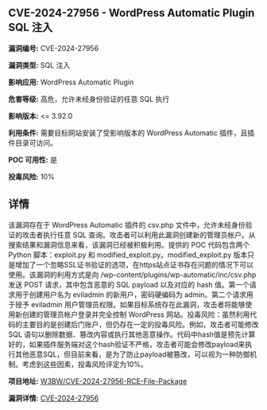 ## CVE-2024-27956 - WordPress Automatic Plugin SQL 注入

**漏洞编号:** CVE-2024-27956

**漏洞类型:** SQL 注入

**影响应用:** WordPress Automatic Plugin

**危害等级:** 高危，允许未经身份验证的任意 SQL 执行

**影响版本:** <= 3.92.0

**利用条件:** 需要目标网站安装了受影响版本的 WordPress Automatic 插件，且插件目录可访问。

**POC 可用性:** 是

**投毒风险:** 10%

## 详情

该漏洞存在于 WordPress Automatic 插件的 csv.php 文件中，允许未经身份验证的攻击者执行任意 SQL 查询。攻击者可以利用此漏洞创建新的管理员帐户。从搜索结果和漏洞信息来看，该漏洞已经被积极利用。提供的 POC 代码包含两个 Python 脚本：exploit.py 和 modified_exploit.py。modified_exploit.py 版本只是增加了一个忽略SSL证书验证的选项，在https站点证书存在问题的情况下可以使用。该漏洞的利用方式是向 /wp-content/plugins/wp-automatic/inc/csv.php 发送 POST 请求，其中包含恶意的 SQL payload 以及对应的 hash 值。第一个请求用于创建用户名为 eviladmin 的新用户，密码硬编码为 admin。第二个请求用于授予 eviladmin 用户管理员权限。如果目标系统存在此漏洞，攻击者将能够使用新创建的管理员帐户登录并完全控制 WordPress 网站。投毒风险：虽然利用代码的主要目的是创建后门账户，但仍存在一定的投毒风险。例如，攻击者可能修改 SQL 语句以删除数据、篡改内容或执行其他恶意操作。代码中hash值是预先计算好的，如果插件服务端对这个hash验证不严格，攻击者可能会修改payload来执行其他恶意SQL，但目前来看，是为了防止payload被篡改，可以视为一种防御机制。考虑到这些因素，投毒风险评定为10%。

**项目地址:** [W3BW/CVE-2024-27956-RCE-File-Package](https://github.com/W3BW/CVE-2024-27956-RCE-File-Package)

**漏洞详情:** [CVE-2024-27956](https://nvd.nist.gov/vuln/detail/CVE-2024-27956)